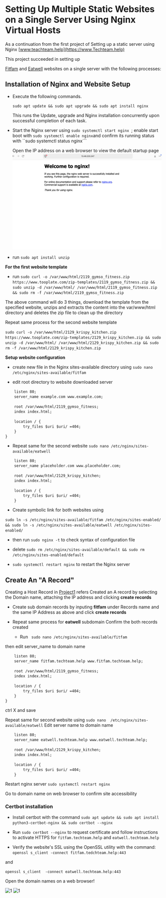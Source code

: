 # Setting Up Multiple Static Websites on a Single Server Using Nginx Virtual Hosts

As a continuation from the first project of Setting up a static server using Nginx [www.teachteam.help](https://www.Techteam.help)

This project succeeded in setting up 

[Fitfam](https://fitfam.techteam.help) and [Eatwell](https://eatwell.techteam.help) websites on a single server  with the following processes:



## Installation of  Nginx and Website Setup 

- Execute the following commands.

    ```
    sudo apt update && sudo apt upgrade && sudo apt install nginx
    ````

    This runs the Update, upgrade and Nginx installation concurrently upon successful completion of each task.


- Start the Nginx server using ``sudo systemctl start nginx ``; enable start boot with ``sudo systemctl enable nginx``and confirm its running status with ``sudo systemctl status nginx```

    Open the IP address on a web browser to view the default startup page
![nginx](/Project2/Image/Nginx.png)

- run ``sudo apt install unzip``


**For the first website template**
- run ``sudo curl -o /var/www/html/2119_gymso_fitness.zip https://www.tooplate.com/zip-templates/2119_gymso_fitness.zip && sudo unzip -d /var/www/html/ /var/www/html/2119_gymso_fitness.zip && sudo rm -f /var/www/html/2119_gymso_fitness.zip``

The above command will do 3 things, download the template from the specified website, unzips and extracts the content into the var/www/html directory and deletes the zip file to clean up the directory 

Repeat same process for the second website template 

``sudo curl -o /var/www/html/2129_krispy_kitchen.zip https://www.tooplate.com/zip-templates/2129_krispy_kitchen.zip && sudo unzip -d /var/www/html/ /var/www/html/2129_krispy_kitchen.zip && sudo rm -f /var/www/html/2129_krispy_kitchen.zip``



**Setup website configuration**

- create new file in the Nginx sites-available directory using ``sudo nano /etc/nginx/sites-available/fitfam``

- edit root directory to website downloaded server 
``` server {
    listen 80;
    server_name example.com www.example.com;

    root /var/www/html/2119_gymso_fitness;
    index index.html;

    location / {
        try_files $uri $uri/ =404;
    }
} 
```

- Repeat same for the second website  ``sudo nano /etc/nginx/sites-available/eatwell``

``` server {
    listen 80;
    server_name placeholder.com www.placeholder.com;

    root /var/www/html/2129_krispy_kitchen;
    index index.html;

    location / {
        try_files $uri $uri/ =404;
    }

````

- Create symbolic link for both websites using 

```sudo ln -s /etc/nginx/sites-available/fitfam /etc/nginx/sites-enabled/ && sudo ln -s /etc/nginx/sites-available/eatwell /etc/nginx/sites-enabled/ ```

- then run ```sudo nginx -t``` to check syntax  of configuration file

- delete ```sudo rm /etc/nginx/sites-available/default &&
sudo rm /etc/nginx/sites-enabled/default```


- ```sudo systemctl restart nginx``` to restart the Nginx server


## Create An "A Record"
Creating a Host Record in [Project1](https://github.com/otuansa/FINALDEVOPS/blob/main/project1.md) refers 
Created an A record by selecting the Domain name, attaching the IP address and clicking **create records** 
- Create sub domain records by inputing **fitfam** under Records name and the same IP Address as above and click **create records**
- Repeat same process for **eatwell** subdomain 
Confirm the both records created


    - Run ```` sudo nano /etc/nginx/sites-available/fitfam````

then edit server_name to domain name

``` server {
    listen 80;
    server_name fitfam.techteam.help www.fitfam.techteam.help;

    root /var/www/html/2119_gymso_fitness;
    index index.html;

    location / {
        try_files $uri $uri/ =404;
    }
} 
```
ctrl X and save

Repeat same for second website using ```sudo nano  /etc/nginx/sites-available/eatwell``` 
Edit server name to domain name 


``` server {
    listen 80;
    server_name eatwell.techteam.help www.eatwell.techteam.help;

    root /var/www/html/2129_krispy_kitchen;
    index index.html;

    location / {
        try_files $uri $uri/ =404;
    }

````


Restart nginx server ```sudo systemctl restart nginx```

Go to domain name on web browser to confirm site accessibility

### Certbot installation 
- Install certbot with the command ````sudo apt update && sudo apt install python3-certbot-nginx && sudo certbot --nginx```` 

- Run ````sudo certbot --nginx```` to request certificate and follow instructions to activate HTTPS for ````fitfam.techteam.help```` and ````eatwell.techteam.help````

- Verify the website's SSL using the OpenSSL utility with the command: ````openssl s_client -connect fitfam.tedchteam.help:443```` 

and

    openssl s_client  -connect eatwell.techteam.help:443

Open the domain names on a web browser!

![1](/Project2/Image/SecureFitfam.png)
![1](/Project2/Image/secure%20eatwell.png)